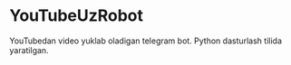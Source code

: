 # YouTubeUzRobot
YouTubedan video yuklab oladigan telegram bot. Python dasturlash tilida yaratilgan.
